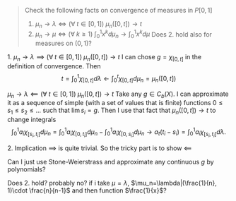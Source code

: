 > Check the following facts on convergence of measures in $P[0,1]$
> 1. $\mu_n\to \lambda\iff (\forall\;t\in[0,1])\;\mu_n([0,t])\to t$
> 2. $\mu_n\to\mu\iff(\forall\;k\geq1)\;\int_0^1x^kd\mu_n\to\int_0^1x^kd\mu$ 
> Does 2. hold also for measures on $(0,1)$?

1\. 
$\mu_n\to \lambda\implies (\forall\;t\in[0,1])\;\mu_n([0,t])\to t$ 
I can chose $g=\chi_{[0,t]}$ in the definition of convergence. Then 
$$t=\int_0^1\chi_{[0,t]} d\lambda\leftarrow \int_0^t\chi_{[0,t]}d\mu_n=\mu_n([0,t])$$

$\mu_n\to \lambda\impliedby (\forall\;t\in[0,1])\;\mu_n([0,t])\to t$ 
Take any $g\in C_b(X)$.  I can approximate it as a sequence of simple (with a set of values that is finite) functions $0\leq s_1\leq s_2\leq ...$ such that $\lim s_i=g$. Then I use that fact that $\mu_n([0,t])\to t$ to change integrals 
$$\int_0^1a_i\chi_{[s_i,t_i]}d\mu_n=\int_0^1a_i\chi_{[0, t_i]}d\mu_n-\int_0^1a_i\chi_{[0, s_i]}d\mu_n\to a_t (t_i-s_i)=\int_0^1a_i\chi_{[s_i, t_i]}d\lambda.$$

2\. 
Implication $\implies$ is quite trivial. So the tricky part is to show $\impliedby$

Can I just use Stone-Weierstrass and approximate any continuous $g$ by polynomials?

Does 2. hold? probably no? if i take $\mu=\lambda$, $\mu_n=\lambda|(\frac{1}{n}, 1)\cdot \frac{n}{n-1}$ and then function $\frac{1}{x}$? 